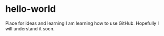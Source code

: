 # hello-world
Place for ideas and learning
I am learning how to use GitHub. Hopefully I will understand it soon.

